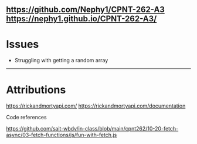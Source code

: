 https://github.com/Nephy1/CPNT-262-A3
https://nephy1.github.io/CPNT-262-A3/
---

# Issues
- Struggling with getting a random array
---

# Attributions

https://rickandmortyapi.com/
https://rickandmortyapi.com/documentation

Code references

https://github.com/sait-wbdv/in-class/blob/main/cpnt262/10-20-fetch-async/03-fetch-functions/js/fun-with-fetch.js